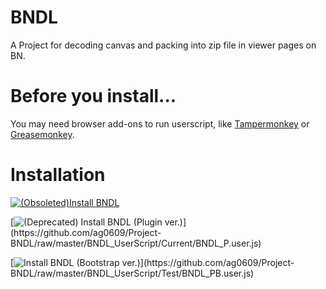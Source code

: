 # BNDL
A Project for decoding canvas and packing into zip file in viewer pages on BN.

# Before you install...

You may need browser add-ons to run userscript, like [Tampermonkey](https://www.tampermonkey.net/) or [Greasemonkey](https://www.greasespot.net/).

# Installation

[![(Obsoleted)Install BNDL](https://img.shields.io/badge/Obsoleted-BNDL-red?style=plastic&logo=tampermonkey)](https://github.com/ag0609/Project-BNDL/raw/master/BNDL_UserScript/Current/BNDL.user.js)

[![(Deprecated) Install BNDL (Plugin ver.)](https://img.shields.io/badge/Deprecated-BNDL%20(Plugin%20Ver.)-yellow?style=plastic&logo=tampermonkey)](https://github.com/ag0609/Project-BNDL/raw/master/BNDL_UserScript/Current/BNDL_P.user.js)

[![Install BNDL (Bootstrap ver.)](https://img.shields.io/badge/Install-BNDL%20(Bootstrap%20Ver.)-green?style=plastic&logo=tampermonkey)](https://github.com/ag0609/Project-BNDL/raw/master/BNDL_UserScript/Test/BNDL_PB.user.js)
